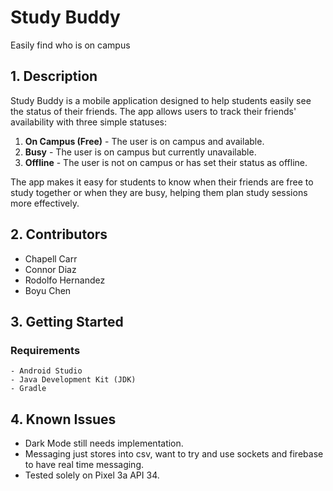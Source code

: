 # **Study Buddy**
 Easily find who is on campus

## **1. Description**
  Study Buddy is a mobile application designed to help students easily see the status of their friends. The app allows users to track their friends' availability with three simple statuses:

1. **On Campus (Free)** - The user is on campus and available.
2. **Busy** - The user is on campus but currently unavailable.
3. **Offline** - The user is not on campus or has set their status as offline.

The app makes it easy for students to know when their friends are free to study together or when they are busy, helping them plan study sessions more effectively.
## **2. Contributors**
- Chapell Carr
- Connor Diaz
- Rodolfo Hernandez
- Boyu Chen
## **3. Getting Started**
  ### **Requirements**
    - Android Studio
    - Java Development Kit (JDK)
    - Gradle


## **4. Known Issues**
- Dark Mode still needs implementation.
- Messaging just stores into csv, want to try and use sockets and firebase to have real time messaging.
- Tested solely on Pixel 3a API 34. 